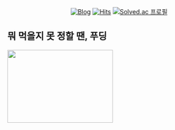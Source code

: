 <div align="center">

[![Blog](https://img.shields.io/badge/korecmblog-com-3776ab.svg?&style=flat-square&logo=Bloglovin&logoColor=white)](https://korecmblog.com)
[![Hits](https://hits.seeyoufarm.com/api/count/incr/badge.svg?url=https%3A%2F%2Fgithub.com%2Fkorecm&count_bg=%23FFA200&title_bg=%23565656&icon=codeforces.svg&icon_color=%23FFA200&title=+hits+&edge_flat=true)](https://github.com/korecm)
[![Solved.ac 프로필](http://mazassumnida.wtf/api/mini/generate_badge?boj=eatingcookieman)](https://solved.ac/eatingcookieman)
</div>
  


## 뭐 먹을지 못 정할 땐, 푸딩

<a href="https://caufooding.com/"><img src="https://d3ojewq8movb4o.cloudfront.net/MetaImage.png" align="필터링 검색으로 찾는 중앙대 맛집" height="165.25" width="238" ></a>
